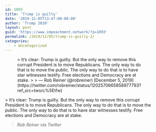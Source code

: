 ```yaml
---
id: 1093
title: 'Trump is guilty'
date: '2019-12-05T13:47:00-08:00'
author: 'Trump 2020'
layout: post
guid: 'https://www.impeachment.network/?p=1093'
permalink: /2019/12/05/trump-is-guilty-2/
categories:
    - Uncategorized
---
```


<figure class="wp-block-embed is-type-rich is-provider-twitter wp-block-embed-twitter"><div class="wp-block-embed__wrapper">> It’s clear: Trump is guilty. But the only way to remove this corrupt President is to move Republicans. The only way to do that is to move the public. The only way to do that is to have star witnesses testify. Free elections and Democracy are at stake.
> 
> — Rob Reiner (@robreiner) [December 5, 2019](https://twitter.com/robreiner/status/1202570665858977793?ref_src=twsrc%5Etfw)

<script async="" charset="utf-8" src="https://platform.twitter.com/widgets.js"></script></div></figure>> It’s clear: Trump is guilty. But the only way to remove this corrupt President is to move Republicans. The only way to do that is to move the public. The only way to do that is to have star witnesses testify. Free elections and Democracy are at stake.
> 
> <cite>Rob Reiner via Twitter</cite>